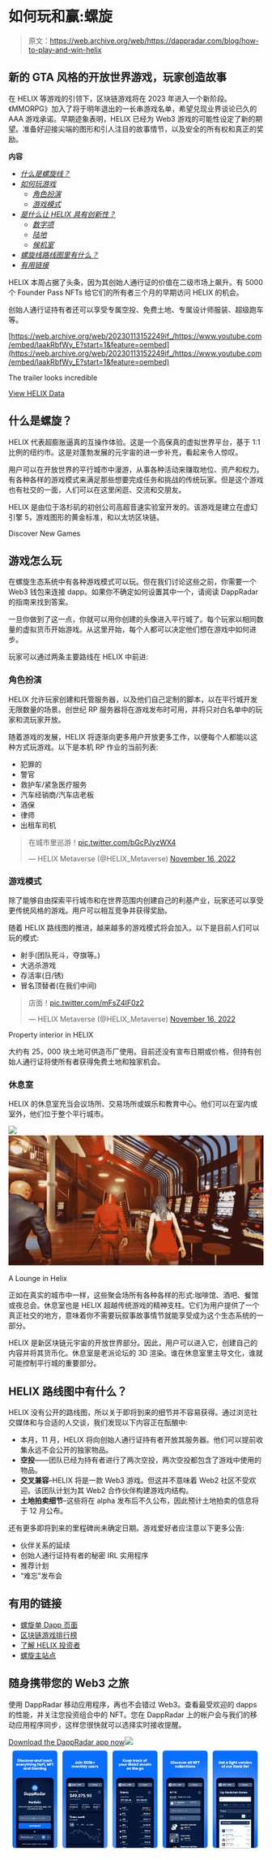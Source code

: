 # 如何玩和赢:螺旋

> 原文：<https://web.archive.org/web/https://dappradar.com/blog/how-to-play-and-win-helix>

## 新的 GTA 风格的开放世界游戏，玩家创造故事

在 HELIX 等游戏的引领下，区块链游戏将在 2023 年进入一个新阶段。《MMORPG》加入了将于明年退出的一长串游戏名单，希望兑现业界谈论已久的 AAA 游戏承诺。早期迹象表明，HELIX 已经为 Web3 游戏的可能性设定了新的期望。准备好迎接尖端的图形和引人注目的故事情节，以及安全的所有权和真正的奖励。

**内容**

*   *[什么是螺旋线？](https://web.archive.org/web/20230113152249/https://dappradar.com/blog/how-to-play-and-win-helix/#what-is)*
*   *[如何玩游戏](https://web.archive.org/web/20230113152249/https://dappradar.com/blog/how-to-play-and-win-helix/#how-to)*
    *   *[角色扮演](https://web.archive.org/web/20230113152249/https://dappradar.com/blog/how-to-play-and-win-helix/#role-playing)*
    *   *[游戏模式](https://web.archive.org/web/20230113152249/https://dappradar.com/blog/how-to-play-and-win-helix/#gameplay-modes)*
*   *[是什么让 HELIX 具有创新性？](https://web.archive.org/web/20230113152249/https://dappradar.com/blog/how-to-play-and-win-helix/#innovative)*
    *   *[数字项](https://web.archive.org/web/20230113152249/https://dappradar.com/blog/how-to-play-and-win-helix/#digital-items)*
    *   *[陆地](https://web.archive.org/web/20230113152249/https://dappradar.com/blog/how-to-play-and-win-helix/#land)*
    *   *[候机室](https://web.archive.org/web/20230113152249/https://dappradar.com/blog/how-to-play-and-win-helix/#lounges)*
*   *[螺旋线路线图里有什么？](https://web.archive.org/web/20230113152249/https://dappradar.com/blog/how-to-play-and-win-helix/#wen-roadmap)*
*   *[有用链接](https://web.archive.org/web/20230113152249/https://dappradar.com/blog/how-to-play-and-win-helix/#useful-links)*

HELIX 本周占据了头条，因为其创始人通行证的价值在二级市场上飙升。有 5000 个 Founder Pass NFTs 给它们的所有者三个月的早期访问 HELIX 的机会。

创始人通行证持有者还可以享受专属空投、免费土地、专属设计师服装、超级跑车等。

[https://web.archive.org/web/20230113152249if_/https://www.youtube.com/embed/laakRbfWy_E?start=1&feature=oembed](https://web.archive.org/web/20230113152249if_/https://www.youtube.com/embed/laakRbfWy_E?start=1&feature=oembed)

The trailer looks incredible

[View HELIX Data](https://web.archive.org/web/20230113152249/https://dappradar.com/ethereum/games/helix/)

## 什么是螺旋？

HELIX 代表超膨胀逼真的互操作体验。这是一个高保真的虚拟世界平台，基于 1:1 比例的纽约市。这是对蓬勃发展的元宇宙的进一步补充，看起来令人惊叹。

用户可以在开放世界的平行城市中漫游，从事各种活动来赚取地位、资产和权力。有各种各样的游戏模式来满足那些想要完成任务和挑战的传统玩家。但是这个游戏也有社交的一面，人们可以在这里闲逛、交流和交朋友。

HELIX 是由位于洛杉矶的初创公司高超音速实验室开发的。该游戏是建立在虚幻引擎 5，游戏图形的黄金标准，和以太坊区块链。

Discover New Games

## 游戏怎么玩

在螺旋生态系统中有各种游戏模式可以玩。但在我们讨论这些之前，你需要一个 Web3 钱包来连接 dapp。如果你不确定如何设置其中一个，请阅读 DappRadar 的指南来找到答案。

一旦你做到了这一点，你就可以用你创建的头像进入平行城了。每个玩家以相同数量的虚拟货币开始游戏。从这里开始，每个人都可以决定他们想在游戏中如何进步。

玩家可以通过两条主要路线在 HELIX 中前进:

### 角色扮演

HELIX 允许玩家创建和托管服务器，以及他们自己定制的脚本，以在平行城开发无限数量的场景。创世纪 RP 服务器将在游戏发布时可用，并将只对白名单中的玩家和流玩家开放。

随着游戏的发展，HELIX 将逐渐向更多用户开放更多工作，以便每个人都能以这种方式玩游戏。以下是本机 RP 作业的当前列表:

*   犯罪的
*   警官
*   救护车/紧急医疗服务
*   汽车经销商/汽车店老板
*   酒保
*   律师
*   出租车司机

> 在城市里巡游！[pic.twitter.com/bGcPJyzWX4](https://web.archive.org/web/20230113152249/https://t.co/bGcPJyzWX4)
> 
> — HELIX Metaverse (@HELIX_Metaverse) [November 16, 2022](https://web.archive.org/web/20230113152249/https://twitter.com/HELIX_Metaverse/status/1592715022190669826?ref_src=twsrc%5Etfw)

### 游戏模式

除了能够自由探索平行城市和在世界范围内创建自己的利基产业，玩家还可以享受更传统风格的游戏。用户可以相互竞争并获得奖励。

随着 HELIX 路线图的推进，越来越多的游戏模式将会加入。以下是目前人们可以玩的模式:

*   射手(团队死斗，夺旗等。)
*   大逃杀游戏
*   存活率(日/锈)
*   冒名顶替者(在我们中间)

> 店面！[pic.twitter.com/mFsZ4IF0z2](https://web.archive.org/web/20230113152249/https://t.co/mFsZ4IF0z2)
> 
> — HELIX Metaverse (@HELIX_Metaverse) [November 16, 2022](https://web.archive.org/web/20230113152249/https://twitter.com/HELIX_Metaverse/status/1592714882478395392?ref_src=twsrc%5Etfw)

Property interior in HELIX

大约有 25，000 块土地可供造币厂使用。目前还没有宣布日期或价格，但持有创始人通行证将使所有者获得免费土地和独家机会。

### 休息室

HELIX 的休息室充当会议场所、交易场所或娱乐和教育中心。他们可以在室内或室外，他们位于整个平行城市。

![](img/d77f96f1e54d1b6d1a2f7b146d4fef45.png)![](img/564dfbeaeee43079fe3d379da7722abb.png)

A Lounge in Helix

正如在真实的城市中一样，这些聚会场所有各种各样的形式:咖啡馆、酒吧、餐馆或夜总会。休息室也是 HELIX 超越传统游戏的精神支柱。它们为用户提供了一个真正社交的地方，意味着你不需要玩叙事故事情节就能享受成为这个生态系统的一部分。

HELIX 是新区块链元宇宙的开放世界部分。因此，用户可以进入它，创建自己的内容并将其货币化。休息室是老派论坛的 3D 渲染。谁在休息室里主导文化，谁就可能控制平行城的重要部分。

## HELIX 路线图中有什么？

HELIX 没有公开的路线图，所以关于即将到来的细节并不容易获得。通过浏览社交媒体和与合适的人交谈，我们发现以下内容正在酝酿中:

*   本月，11 月，HELIX 将向创始人通行证持有者开放其服务器。他们可以提前收集永远不会公开的独家物品。
*   **空投**——团队已经为持有者进行了两次空投，两次空投都包含了游戏中使用的物品。
*   **交叉兼容**–HELIX 将是一款 Web3 游戏。但这并不意味着 Web2 社区不受欢迎。该团队计划为其 Web2 合作伙伴构建游戏内结构。
*   **土地拍卖细节**–这些将在 alpha 发布后不久公布，因此预计土地拍卖的信息将于 12 月公布。

还有更多即将到来的里程碑尚未确定日期。游戏爱好者应注意以下更多公告:

*   伙伴关系的延续
*   创始人通行证持有者的秘密 IRL 实用程序
*   推荐计划
*   “难忘”发布会

## 有用的链接

*   [螺旋单 Dapp 页面](https://web.archive.org/web/20230113152249/https://dappradar.com/ethereum/games/helix/)
*   [区块链游戏排行榜](https://web.archive.org/web/20230113152249/https://dappradar.com/rankings/category/games)
*   [了解 HELIX 投资者](https://web.archive.org/web/20230113152249/https://finance.yahoo.com/cryptocurrencies/hypersonic-laboratories-creator-helix-metaverse-234827385.html?guccounter=1&guce_referrer=aHR0cHM6Ly90LmNvLw&guce_referrer_sig=AQAAADIY6grvNFOzo0rWokfg-KYRPyprE_5T68zhu4uvdhOrSdQfnzwTLa8F9UmCFQrIoFP2B_qYWQzmXHTylTPdVdHk4lQojbsCwsYoNGVPevwuAx5UHks4wBHVndLv7zCtTkYI-aZr-XEVyyd7_xQECIVLvWbLDC7_E-71PpiUxb9d)
*   [螺旋主站点](https://web.archive.org/web/20230113152249/https://helixmetaverse.com/#main)

## 随身携带您的 Web3 之旅

使用 DappRadar 移动应用程序，再也不会错过 Web3。查看最受欢迎的 dapps 的性能，并关注您投资组合中的 NFT。您在 DappRadar 上的帐户会与我们的移动应用程序同步，这样您很快就可以选择实时接收提醒。

[Download the DappRadar app now](https://web.archive.org/web/20230113152249/https://dappradar.app.link/blog)[](https://web.archive.org/web/20230113152249/https://play.google.com/store/apps/details?id=com.portfolio.dappradar)[![](img/a3634373d68930c5d4e8a7fce618f91f.png)<picture>![](img/4a86fc94f20f9506966741690ede622d.png)</picture>](https://web.archive.org/web/20230113152249/https://play.google.com/store/apps/details?id=com.portfolio.dappradar)